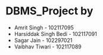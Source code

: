 # DBMS_Project by 
- Amrit Singh - 102117095
- Harsiddak Singh Bedi - 102117091
- Sagar Jain - 102297021
- Vaibhav Tiwari - 102117089
